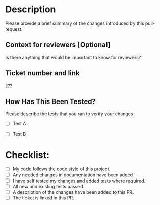 # Description

Please provide a brief summary of the changes introduced by this pull-request.

## Context for reviewers [Optional]

Is there anything that would be important to know for reviewers?

## Ticket number and link
[???](https://ruhragency.atlassian.net/jira/software/projects/???)

## How Has This Been Tested?

Please describe the tests that you ran to verify your changes.

- [ ] Test A
- [ ] Test B


# Checklist:

- [ ] My code follows the code style of this project.
- [ ] Any needed changes in documentation have been added.
- [ ] I have self tested my changes and added tests where required.
- [ ] All new and existing tests passed.
- [ ] A description of the changes have been added to this PR.
- [ ] The ticket is linked in this PR. 
